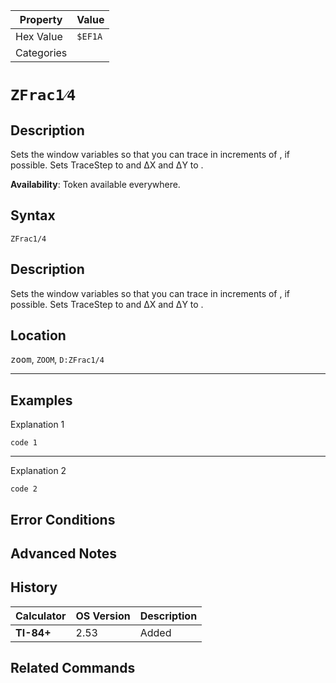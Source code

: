 | Property      | Value |
|---------------|-------|
| Hex Value     | `$EF1A`|
| Categories    | <ul></ul> |

# `ZFrac1⁄4`

## Description
Sets the window variables so that you can trace in increments of , if possible. Sets TraceStep to  and ΔX and ΔY to .


<b>Availability</b>: Token available everywhere.

## Syntax
`ZFrac1/4`

## Description
Sets the window variables so that you can trace in increments of , if possible. Sets TraceStep to  and ΔX and ΔY to .

## Location
<kbd>zoom</kbd>, `ZOOM`, `D:ZFrac1/4`
<hr>

## Examples

Explanation 1
```ti-basic
code 1
```
---
Explanation 2
```ti-basic
code 2
```

## Error Conditions


## Advanced Notes


## History
| Calculator | OS Version | Description |
|------------|------------|-------------|
| <b>TI-84+</b> | 2.53 | Added

## Related Commands

    